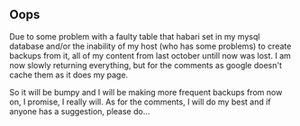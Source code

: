 <article><h2>Oops</h2><p>Due to some problem with a faulty table that habari set in my mysql database and/or the inability of my host (who has some problems) to create backups from it, all of my content from last october untill now was lost. I am now slowly returning everything, but for the comments as google doesn't cache them as it does my page.</p><p>So it will be bumpy and I will be making more frequent backups from now on, I promise, I really will. As for the comments, I will do my best and if anyone has a suggestion, please do...</article>